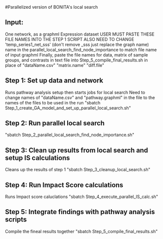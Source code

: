 #Parallelized version of BONITA's local search

## Input:
One network, as a graphml
Expression dataset
USER MUST PASTE THESE FILE NAMES INTO THE STEP 1 SCRIPT
ALSO NEED TO CHANGE 'temp_series1_net_sss' (don't remove _sss just replace the graph name) name in the parallel_local_search_find_node_importance to match file name of input graphml
Finally, paste the file names for data, matrix of sample groups, and contrasts in text file into Step_5_compile_final_results.sh in place of "dataName.csv" "matrix.name" "diff.file"
## Step 1: Set up data and network
Runs pathway analysis setup then starts jobs for local search
Need to change names of  "dataName.csv" and "pathway.graphml" in the file to the names of the files to be used in the run
"sbatch Step_1_create_GA_model_and_set_up_parallel_local_search.sh"

## Step 2: Run parallel local search
"sbatch Step_2_parallel_local_search_find_node_importance.sh"


## Step 3: Clean up results from local search and setup IS calculations
Cleans up the results of step 1
 "sbatch Step_3_cleanup_local_search.sh"

## Step 4: Run Impact Score calculations
Runs Impact score caluclations
 "sbatch Step_4_execute_parallel_IS_calc.sh"

## Step 5: Integrate findings with pathway analysis scripts
Compile the fineal results together
"sbatch Step_5_compile_final_results.sh"
